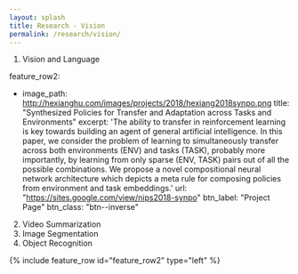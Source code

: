 ```yaml
---
layout: splash
title: Research - Vision
permalink: /research/vision/
---
```


1. Vision and Language

	

feature_row2:
  - image_path: http://hexianghu.com/images/projects/2018/hexiang2018synpo.png
    title: "Synthesized Policies for Transfer and Adaptation across Tasks and Environments"
    excerpt: 'The ability to transfer in reinforcement learning is key towards building an agent of general artificial intelligence. In this paper, we consider the problem of learning to simultaneously transfer across both environments (ENV) and tasks (TASK), probably more importantly, by learning from only sparse (ENV, TASK) pairs out of all the possible combinations. We propose a novel compositional neural network architecture which depicts a meta rule for composing policies from environment and task embeddings.'
    url: "https://sites.google.com/view/nips2018-synpo"
    btn_label: "Project Page"
    btn_class: "btn--inverse"

2. Video Summarization
3. Image Segmentation
4. Object Recognition

{% include feature_row id="feature_row2" type="left" %}
